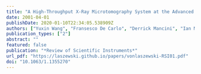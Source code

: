 ```yaml
---
title: "A High-Throughput X-Ray Microtomography System at the Advanced Photon Source"
date: 2001-04-01
publishDate: 2020-01-10T22:34:05.538909Z
authors: ["Yuxin Wang", "Fransesco De Carlo", "Derrick Mancini", "Ian McNulty", "Brian Tieman", "John Bresnahan", "Ian Foster", "Joseph Insley", "Peter Lane", "Gregor von Laszewski", "Carl Kesselman", "Mei-Hui Su", "Marcus Thiebaux"]
publication_types: ["2"]
abstract: ""
featured: false
publication: "*Review of Scientific Instruments*"
url_pdf: "https://laszewski.github.io/papers/vonlaszewski-RSI01.pdf"
doi: "10.1063/1.1355270"
---
```


